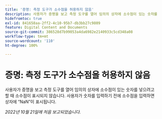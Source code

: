 ```yaml
---
title: '증명: 측정 도구가 소수점을 허용하지 않음'
description: 사용자가 증명을 보고 측정 도구를 열어 임의의 상자에 소수점이 있는 숫자를 넣으려고 할 때 소수점이 표시되지 않습니다. 사용자가 숫자를 입력하기 전에 소수점을 입력하면 상자에 “NaN”이 표시됩니다.
hidefromtoc: true
exl-id: 841658aa-2ff2-4c10-95b7-db3bb27c9809
feature: Digital Content and Documents
source-git-commit: 386528d7b99053a4da6982e2140933c5cd348a08
workflow-type: tm+mt
source-wordcount: '110'
ht-degree: 100%

---
```


# 증명: 측정 도구가 소수점을 허용하지 않음

<!--Requested article.This article is on the WF and WFP TOC. -->

사용자가 증명을 보고 측정 도구를 열어 임의의 상자에 소수점이 있는 숫자를 넣으려고 할 때 소수점이 표시되지 않습니다. 사용자가 숫자를 입력하기 전에 소수점을 입력하면 상자에 “NaN”이 표시됩니다.

_2022년 10월 21일에 처음 보고되었습니다._

